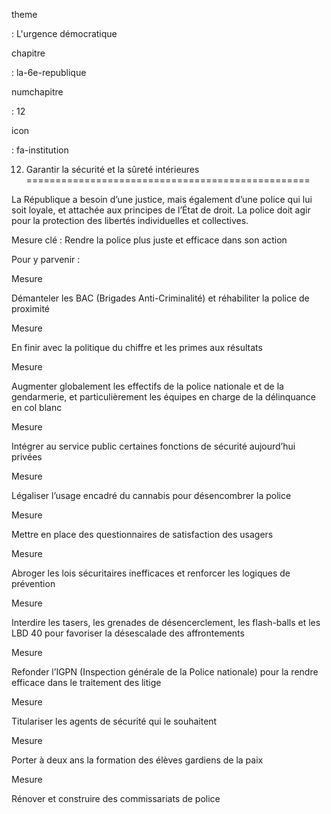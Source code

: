 theme

:   L'urgence démocratique

chapitre

:   la-6e-republique

numchapitre

:   12

icon

:   fa-institution

12. Garantir la sécurité et la sûreté intérieures
=================================================

<div class="admonition note">

La République a besoin d’une justice, mais également d’une police qui
lui soit loyale, et attachée aux principes de l’État de droit. La police
doit agir pour la protection des libertés individuelles et collectives.

</div>

Mesure clé : Rendre la police plus juste et efficace dans son action

Pour y parvenir :

<div class="admonition">

Mesure

Démanteler les BAC (Brigades Anti-Criminalité) et réhabiliter la police
de proximité

</div>

<div class="admonition">

Mesure

En finir avec la politique du chiffre et les primes aux résultats

</div>

<div class="admonition">

Mesure

Augmenter globalement les effectifs de la police nationale et de la
gendarmerie, et particulièrement les équipes en charge de la délinquance
en col blanc

</div>

<div class="admonition">

Mesure

Intégrer au service public certaines fonctions de sécurité aujourd’hui
privées

</div>

<div class="admonition">

Mesure

Légaliser l’usage encadré du cannabis pour désencombrer la police

</div>

<div class="admonition">

Mesure

Mettre en place des questionnaires de satisfaction des usagers

</div>

<div class="admonition">

Mesure

Abroger les lois sécuritaires inefficaces et renforcer les logiques de
prévention

</div>

<div class="admonition">

Mesure

Interdire les tasers, les grenades de désencerclement, les flash-balls
et les LBD 40 pour favoriser la désescalade des affrontements

</div>

<div class="admonition">

Mesure

Refonder l’IGPN (Inspection générale de la Police nationale) pour la
rendre efficace dans le traitement des litige

</div>

<div class="admonition">

Mesure

Titulariser les agents de sécurité qui le souhaitent

</div>

<div class="admonition">

Mesure

Porter à deux ans la formation des élèves gardiens de la paix

</div>

<div class="admonition">

Mesure

Rénover et construire des commissariats de police

</div>
